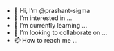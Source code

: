 - 👋 Hi, I’m @prashant-sigma
- 👀 I’m interested in ...
- 🌱 I’m currently learning ...
- 💞️ I’m looking to collaborate on ...
- 📫 How to reach me ...

<!---
prashant-sigma/prashant-sigma is a ✨ special ✨ repository because its `README.md` (this file) appears on your GitHub profile.
You can click the Preview link to take a look at your changes.
--->
